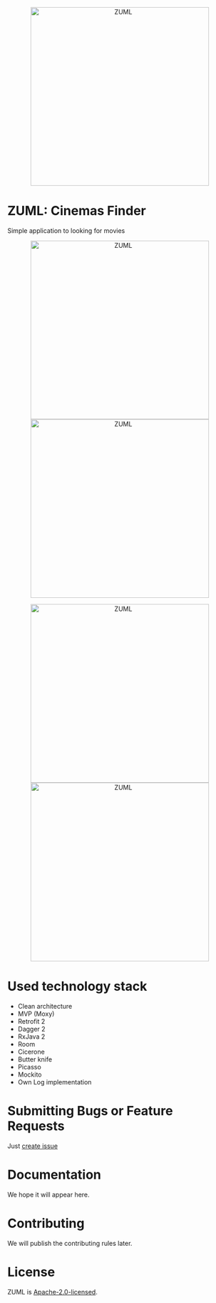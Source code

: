 <p align="center">
    <a href="https://github.com/AnDrOiD73dd/cinema-finder/" target="_blank">
        <img src="images/zuml-logo.png" width="400" alt="ZUML" />
    </a>
</p>

# ZUML: Cinemas Finder
Simple application to looking for movies

<p align="center">
    <a href="https://github.com/AnDrOiD73dd/cinema-finder/" target="_blank">
        <img src="images/home_screen.png" width="400" alt="ZUML" />
    </a>
    <a href="https://github.com/AnDrOiD73dd/cinema-finder/" target="_blank">
            <img src="images/detail_screen.png" width="400" alt="ZUML" />
    </a>
</p>
<p align="center">
    <a href="https://github.com/AnDrOiD73dd/cinema-finder/" target="_blank">
                <img src="images/favorites_screen.png" width="400" alt="ZUML" />
    </a>
    <a href="https://github.com/AnDrOiD73dd/cinema-finder/" target="_blank">
                <img src="images/ratings_screen.png" width="400" alt="ZUML" />
    </a>
</p>

# Used technology stack
* Clean architecture
* MVP (Moxy)
* Retrofit 2
* Dagger 2
* RxJava 2
* Room
* Cicerone
* Butter knife
* Picasso
* Mockito
* Own Log implementation

# Submitting Bugs or Feature Requests
Just [create issue](https://github.com/AnDrOiD73dd/cinema-finder/issues/new)

# Documentation
We hope it will appear here.

# Contributing
We will publish the contributing rules later.

# License
ZUML is [Apache-2.0-licensed](LICENSE).